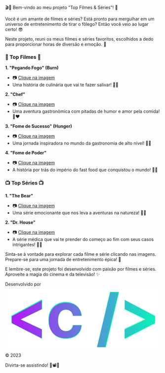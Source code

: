 🎬🍿 Bem-vindo ao meu projeto "Top Filmes & Séries"! 🎉

Você é um amante de filmes e séries? Está pronto para mergulhar em um universo de entretenimento de tirar o fôlego? Então você veio ao lugar certo! 😎

Neste projeto, reuni os meus filmes e séries favoritos, escolhidos a dedo para proporcionar horas de diversão e emoção. 🌟

### 🎥 Top Filmes 🎥

**1. "Pegando Fogo" (Burn)**
- 📷 [Clique na imagem](/src/img/burn.jpg)
- Uma história de culinária que vai te fazer salivar! 🍔🔥

**2. "Chef"**
- 📷 [Clique na imagem](/src/pages/chef.html)
- Uma aventura gastronômica com pitadas de humor e amor pela comida! 🍝❤️

**3. "Fome de Sucesso" (Hunger)**
- 📷 [Clique na imagem](/src/pages/hunger.html)
- Uma jornada inspiradora no mundo da gastronomia de alto nível! 🌟🍴

**4. "Fome de Poder"**
- 📷 [Clique na imagem](/src/pages/fome.html)
- A história por trás do império do fast food que conquistou o mundo! 🍔💼

### 📺 Top Séries 📺

**1. "The Bear"**
- 📷 [Clique na imagem](/src/pages/urso.html)
- Uma série emocionante que nos leva a aventuras na natureza! 🐻🌲

**2. "Dr. House"**
- 📷 [Clique na imagem](/src/pages/house.html)
- A série médica que vai te prender do começo ao fim com seus casos intrigantes! 💉🏥

Sinta-se à vontade para explorar cada filme e série clicando nas imagens. Prepare-se para uma jornada de entretenimento épica! 🚀

E lembre-se, este projeto foi desenvolvido com paixão por filmes e séries. Aproveite a magia do cinema e da televisão! ✨

Desenvolvido por
![Logo artec0der](/src/img/icon.png)
&copy; 2023

Divirta-se assistindo! 🎉📽️🍿
